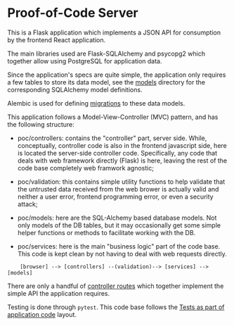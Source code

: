 # Proof-of-Code Server

This is a Flask application which implements a JSON API for
consumption by the frontend React application.

The main libraries used are Flask-SQLAlchemy and psycopg2 which
together allow using PostgreSQL for application data.

Since the application's specs are quite simple, the application only
requires a few tables to store its data model, see the
[models](./poc/models) directory for the corresponding SQLAlchemy
model definitions.

Alembic is used for defining [migrations](./migrations) to these data
models.

This application follows a Model-View-Controller (MVC) pattern, and has the
following structure:

 * poc/controllers: contains the "controller" part, server side.   While,
   conceptually, controller code is also in the frontend javascript side,
   here  is located the server-side controller code.  Specifically, any code
   that  deals with web framework directly (Flask) is here, leaving the rest
   of the code base completely web framwork agnostic;

 * poc/validation: this contains simple utility functions to help validate
   that the untrusted data received from the web brower is actually valid and
   neither a user error, frontend programming error, or even a security
   attack;

 * poc/models: here are the SQL-Alchemy based database models.  Not only
   models of the DB tables, but it may occasionally get some simple helper
   functions or methods to facilitate working with the DB.

 * poc/services: here is the main "business logic" part of the code base.
   This code is kept clean by not having to deal with web requests directly.


```
	[browser] --> [controllers] --(validation)--> [services] --> [models]
```

There are only a handful of [controller routes](./poc/controllers)
which together implement the simple API the application requires.

Testing is done through `pytest`.  This code base follows the
[Tests as part of application code](https://docs.pytest.org/en/6.2.x/goodpractices.html#tests-as-part-of-application-code)
layout.
